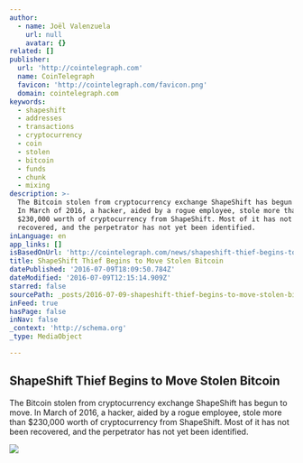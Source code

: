 ```yaml
---
author:
  - name: Joël Valenzuela
    url: null
    avatar: {}
related: []
publisher:
  url: 'http://cointelegraph.com'
  name: CoinTelegraph
  favicon: 'http://cointelegraph.com/favicon.png'
  domain: cointelegraph.com
keywords:
  - shapeshift
  - addresses
  - transactions
  - cryptocurrency
  - coin
  - stolen
  - bitcoin
  - funds
  - chunk
  - mixing
description: >-
  The Bitcoin stolen from cryptocurrency exchange ShapeShift has begun to move.
  In March of 2016, a hacker, aided by a rogue employee, stole more than
  $230,000 worth of cryptocurrency from ShapeShift. Most of it has not been
  recovered, and the perpetrator has not yet been identified.
inLanguage: en
app_links: []
isBasedOnUrl: 'http://cointelegraph.com/news/shapeshift-thief-begins-to-move-stolen-bitcoin'
title: ShapeShift Thief Begins to Move Stolen Bitcoin
datePublished: '2016-07-09T18:09:50.784Z'
dateModified: '2016-07-09T12:15:14.909Z'
starred: false
sourcePath: _posts/2016-07-09-shapeshift-thief-begins-to-move-stolen-bitcoin.md
inFeed: true
hasPage: false
inNav: false
_context: 'http://schema.org'
_type: MediaObject

---
```

<article style=""><h1>ShapeShift Thief Begins to Move Stolen Bitcoin</h1><p>The Bitcoin stolen from cryptocurrency exchange ShapeShift has begun to move. In March of 2016, a hacker, aided by a rogue employee, stole more than $230,000 worth of cryptocurrency from ShapeShift. Most of it has not been recovered, and the perpetrator has not yet been identified.</p><img src="https://cointelegraph.com/images/725_aHR0cDovL2NvaW50ZWxlZ3JhcGguY29tL3N0b3JhZ2UvdXBsb2Fkcy92aWV3LzNjM2RmZjMxZDhlZGZjYmI3Y2FiMGI2Zjg4ZDNmNWUyLmpwZw==.jpg" /></article>